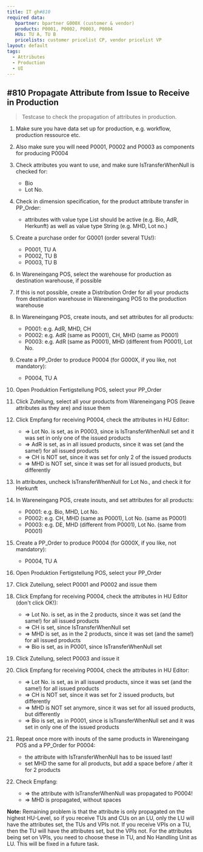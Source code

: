 ```yaml
---
title: IT gh#810
required data:
   bpartner: bpartner G000X (customer & vendor)
   products: P0001, P0002, P0003, P0004
   HUs: TU A, TU B
   pricelists: customer pricelist CP, vendor pricelist VP   
layout: default
tags:
  - Attributes
  - Production
  - UI
---
```

## #810 Propagate Attribute from Issue to Receive in Production

> Testcase to check the propagation of attributes in production.


1. Make sure you have data set up for production, e.g. workflow, production ressource etc.

1. Also make sure you will need P0001, P0002 and P0003 as components for producing P0004

1. Check attributes you want to use, and make sure IsTransferWhenNull is checked for:
	* Bio
	* Lot No.

1. Check in dimension specification, for the product attribute transfer in PP_Order:
	* attributes with value type List should be active (e.g. Bio, AdR, Herkunft) as well as value type String (e.g. MHD, Lot no.)

1. Create a purchase order for G0001 (order several TUs!):
	* P0001, TU A
	* P0002, TU B
	* P0003, TU B
	
1. In Wareneingang POS, select the warehouse for production as destination warehouse, if possible

1. If this is not possible, create a Distribution Order for all your products from destination warehouse in Wareneingang POS to the production warehouse

1. In Wareneingang POS, create inouts, and set attributes for all products:
	* P0001: e.g. AdR, MHD, CH
	* P0002: e.g. AdR (same as P0001), CH, MHD (same as P0001)
	* P0003: e.g. AdR (same as P0001), MHD (different from P0001), Lot No.
	
1. Create a PP_Order to produce P0004 (for G000X, if you like, not mandatory):
	* P0004, TU A
	
1. Open Produktion Fertigstellung POS, select your PP_Order

1. Click Zuteilung, select all your products from Wareneingang POS (leave attributes as they are) and issue them 

1. Click Empfang for receiving P0004, check the attributes in HU Editor:
	* => Lot No. is set, as in P0003, since is IsTransferWhenNull set and it was set in only one of the issued products
	* => AdR is set, as in all issued products, since it was set (and the same!) for all issued products 
	* => CH is NOT set, since it was set for only 2 of the issued products
	* => MHD is NOT set, since it was set for all issued products, but differently
	
1. In attributes, uncheck IsTransferWhenNull for Lot No., and check it for Herkunft
	
1. In Wareneingang POS, create inouts, and set attributes for all products:
	* P0001: e.g. Bio, MHD, Lot No. 
	* P0002: e.g. CH, MHD (same as P0001), Lot No. (same as P0001)
	* P0003: e.g. DE, MHD (different from P0001), Lot No. (same from P0001)
	
1. Create a PP_Order to produce P0004 (for G000X, if you like, not mandatory):
	* P0004, TU A
	
1. Open Produktion Fertigstellung POS, select your PP_Order

1. Click Zuteilung, select P0001 and P0002 and issue them

1. Click Empfang for receiving P0004, check the attributes in HU Editor (don't click OK!):
	* => Lot No. is set, as in the 2 products, since it was set (and the same!) for all issued products
	* => CH is set, since IsTransferWhenNull set
	* => MHD is set, as in the 2 products, since it was set (and the same!) for all issued products
	* => Bio is set, as in P0001, since IsTransferWhenNull set
	
1. Click Zuteilung, select P0003 and issue it

1. Click Empfang for receiving P0004, check the attributes in HU Editor:
	* => Lot No. is set, as in all issued products, since it was set (and the same!) for all issued products
	* => CH is NOT set, since it was set for 2 issued products, but differently
	* => MHD is NOT set anymore, since it was set for all issued products, but differently
	* => Bio is set, as in P0001, since is IsTransferWhenNull set and it was set in only one of the issued products

1. Repeat once more with inouts of the same products in Wareneingang POS and a PP_Order for P0004:
	* the attribute with IsTransferWhenNull has to be issued last!
	* set MHD the same for all products, but add a space before / after it for 2 products
	
1. Check Empfang:
	* => the attribute with IsTransferWhenNull was propagated to P0004!
	* => MHD is propagated, without spaces
	
	
**Note:** Remaining problem is that the attribute is only propagated on the highest HU-Level, so if you receive TUs and CUs on an LU, only the LU will have the attributes set, the TUs and VPIs not. If you receive
VPIs on a TU, then the TU will have the attributes set, but the VPIs not. For the attributes being set on VPIs, you need to choose these in TU, and No Handling Unit as LU. This will be fixed in a future task.
	
